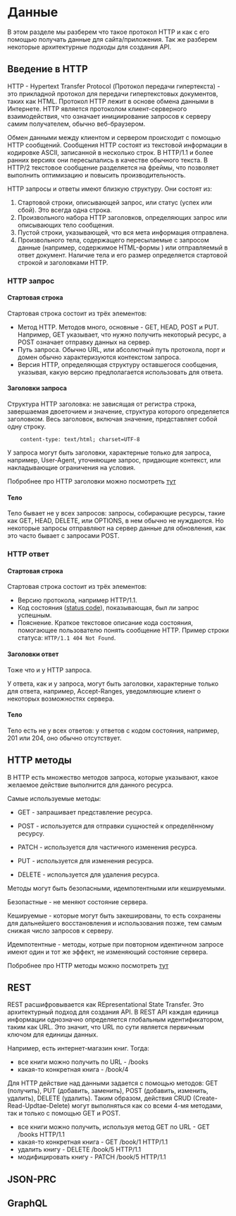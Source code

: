 # Данные

В этом разделе мы разберем что такое протокол HTTP и как с его помощью получать данные для сайта/приложения. Так же разберем некоторые архитектурные подходы для создания API.

## Введение в HTTP

HTTP - Hypertext Transfer Protocol (Протокол передачи гипертекста) - это прикладной протокол для передачи гипертекстовых документов, таких как HTML. Протокол HTTP лежит в основе обмена данными в Интернете. HTTP является протоколом клиент-серверного взаимодействия, что означает инициирование запросов к серверу самим получателем, обычно веб-браузером.

Обмен данными между клиентом и сервером происходит с помощью HTTP сообщений. Сообщения HTTP состоят из текстовой информации в кодировке ASCII, записанной в несколько строк. В HTTP/1.1 и более ранних версиях они пересылались в качестве обычного текста. В HTTP/2 текстовое сообщение разделяется на фреймы, что позволяет выполнить оптимизацию и повысить производительность.

HTTP запросы и ответы имеют близкую структуру. Они состоят из:

1. Стартовой строки, описывающей запрос, или статус (успех или сбой). Это всегда одна строка.
2. Произвольного набора HTTP заголовков, определяющих запрос или описывающих тело сообщения.
3. Пустой строки, указывающей, что вся мета информация отправлена.
4. Произвольного тела, содержащего пересылаемые с запросом данные (например, содержимое HTML-формы ) или отправляемый в ответ документ. Наличие тела и его размер определяется стартовой строкой и заголовками HTTP.

### HTTP запрос

#### Стартовая строка

Стартовая строка состоит из трёх элементов:

* Метод HTTP. Методов много, основные - GET, HEAD, POST и PUT. Например, GET указывает, что нужно получить некоторый ресурс, а POST означает отправку данных на сервер.
* Путь запроса. Обычно URL, или абсолютный путь протокола, порт и домен обычно характеризуются контекстом запроса.
* Версия HTTP, определяющая структуру оставшегося сообщения, указывая, какую версию предполагается использовать для ответа.

#### Заголовки запроса

Структура HTTP заголовка: не зависящая от регистра строка, завершаемая двоеточием и значение, структура которого определяется заголовком. Весь заголовок, включая значение, представляет собой одну строку.

        content-type: text/html; charset=UTF-8

У запроса могут быть заголовки, характерные только для запроса, например, User-Agent, уточняющие запрос, придающие контекст, или накладывающие ограничения на условия.

Побробнее про HTTP заголовки можно посмотреть [тут](https://developer.mozilla.org/ru/docs/Web/HTTP/Headers)

#### Тело

Тело бывает не у всех запросов: запросы, собирающие ресурсы, такие как GET, HEAD, DELETE, или OPTIONS, в нем обычно не нуждаются. Но некоторые запросы отправляют на сервер данные для обновления, как это часто бывает с запросами POST.

### HTTP ответ

#### Стартовая строка

Стартовая строка состоит из трёх элементов:

* Версию протокола, например HTTP/1.1.
* Код состояния ([status code](https://developer.mozilla.org/ru/docs/Web/HTTP/Status)), показывающая, был ли запрос успешным.
* Пояснение. Краткое текстовое описание кода состояния, помогающее пользователю понять сообщение HTTP.
Пример строки статуса: `HTTP/1.1 404 Not Found`.

#### Заголовки ответ

Тоже что и у HTTP запроса.

У ответа, как и у запроса, могут быть заголовки, характерные только для ответа, например, Accept-Ranges, уведомляющие клиент о некоторых возможностях сервера.

#### Тело

Тело есть не у всех ответов: у ответов с кодом состояния, например, 201 или 204, оно обычно отсутствует.

## HTTP методы

В HTTP есть множество методов запроса, которые указывают, какое желаемое действие выполнится для данного ресурса.

Самые используемые методы:

* GET - запрашивает представление ресурса.

* POST - используется для отправки сущностей к определённому ресурсу.

* PATCH - используется для частичного изменения ресурса.

* PUT - используется для изменения ресурса.

* DELETE - используется для удаления ресурса.

Методы могут быть безопасными, идемпотентными или кешируемыми.

Безопастные - не меняют состояние сервера.

Кешируемые - которые могут быть закешированы, то есть сохранены для дальнейшего восстановления и использования позже, тем самым снижая число запросов к серверу.

Идемпотентные - методы, котрые при повторном идентичном запросе имеют один и тот же эффект, не изменяющий состояние сервера.

Побробнее про HTTP методы можно посмотреть [тут](https://developer.mozilla.org/ru/docs/Web/HTTP/Methods)

## REST

REST расшифровывается как REpresentational State Transfer. Это архитектурный подход для создания API.
В REST API каждая единица информации однозначно определяется глобальным идентификатором, таким как URL. Это значит, что URL по сути является первичным ключом для единицы данных.

Например, есть интернет-магазин книг. Тогда:

* все книги можно получить по URL - /books
* какая-то конкретная книга - /book/4

Для HTTP действие над данными задается с помощью методов: GET (получить), PUT (добавить, заменить), POST (добавить, изменить, удалить), DELETE (удалить). Таким образом, действия CRUD (Create-Read-Updtae-Delete) могут выполняться как со всеми 4-мя методами, так и только с помощью GET и POST.

* все книги можно получить, используя метод GET по URL - GET /books HTTP/1.1
* какая-то конкретная книга - GET /book/1 HTTP/1.1
* удалить книгу - DELETE /book/5 HTTP/1.1
* модифицировать книгу - PATCH /book/5 HTTP/1.1





## JSON-PRC
## GraphQL
